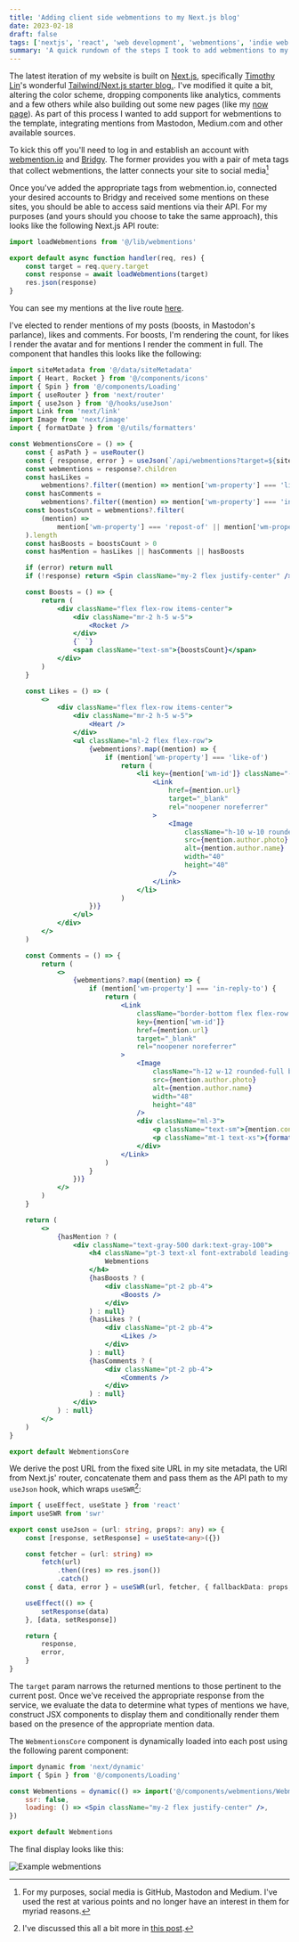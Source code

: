 ```yaml
---
title: 'Adding client side webmentions to my Next.js blog'
date: 2023-02-18
draft: false
tags: ['nextjs', 'react', 'web development', 'webmentions', 'indie web']
summary: 'A quick rundown of the steps I took to add webmentions to my Next.js blog.'
---
```


The latest iteration of my website is built on [Next.js](https://nextjs.org), specifically [Timothy Lin](https://github.com/timlrx)'s wonderful [Tailwind/Next.js starter blog.](https://github.com/timlrx/tailwind-nextjs-starter-blog).<!-- excerpt --> I've modified it quite a bit, altering the color scheme, dropping components like analytics, comments and a few others while also building out some new pages (like my [now page](https://coryd.dev/now)). As part of this process I wanted to add support for webmentions to the template, integrating mentions from Mastodon, Medium.com and other available sources.

To kick this off you'll need to log in and establish an account with [webmention.io](https://webmention.io) and [Bridgy](https://brid.gy). The former provides you with a pair of meta tags that collect webmentions, the latter connects your site to social media[^1]

Once you've added the appropriate tags from webmention.io, connected your desired accounts to Bridgy and received some mentions on these sites, you should be able to access said mentions via their API. For my purposes (and yours should you choose to take the same approach), this looks like the following Next.js API route:

```typescript
import loadWebmentions from '@/lib/webmentions'

export default async function handler(req, res) {
    const target = req.query.target
    const response = await loadWebmentions(target)
    res.json(response)
}
```

You can see my mentions at the live route [here](https://coryd.dev/api/webmentions).

I've elected to render mentions of my posts (boosts, in Mastodon's parlance), likes and comments. For boosts, I'm rendering the count, for likes I render the avatar and for mentions I render the comment in full. The component that handles this looks like the following:

```jsx
import siteMetadata from '@/data/siteMetadata'
import { Heart, Rocket } from '@/components/icons'
import { Spin } from '@/components/Loading'
import { useRouter } from 'next/router'
import { useJson } from '@/hooks/useJson'
import Link from 'next/link'
import Image from 'next/image'
import { formatDate } from '@/utils/formatters'

const WebmentionsCore = () => {
    const { asPath } = useRouter()
    const { response, error } = useJson(`/api/webmentions?target=${siteMetadata.siteUrl}${asPath}`)
    const webmentions = response?.children
    const hasLikes =
        webmentions?.filter((mention) => mention['wm-property'] === 'like-of').length > 0
    const hasComments =
        webmentions?.filter((mention) => mention['wm-property'] === 'in-reply-to').length > 0
    const boostsCount = webmentions?.filter(
        (mention) =>
            mention['wm-property'] === 'repost-of' || mention['wm-property'] === 'mention-of'
    ).length
    const hasBoosts = boostsCount > 0
    const hasMention = hasLikes || hasComments || hasBoosts

    if (error) return null
    if (!response) return <Spin className="my-2 flex justify-center" />

    const Boosts = () => {
        return (
            <div className="flex flex-row items-center">
                <div className="mr-2 h-5 w-5">
                    <Rocket />
                </div>
                {` `}
                <span className="text-sm">{boostsCount}</span>
            </div>
        )
    }

    const Likes = () => (
        <>
            <div className="flex flex-row items-center">
                <div className="mr-2 h-5 w-5">
                    <Heart />
                </div>
                <ul className="ml-2 flex flex-row">
                    {webmentions?.map((mention) => {
                        if (mention['wm-property'] === 'like-of')
                            return (
                                <li key={mention['wm-id']} className="-ml-2">
                                    <Link
                                        href={mention.url}
                                        target="_blank"
                                        rel="noopener noreferrer"
                                    >
                                        <Image
                                            className="h-10 w-10 rounded-full border border-primary-500 dark:border-gray-500"
                                            src={mention.author.photo}
                                            alt={mention.author.name}
                                            width="40"
                                            height="40"
                                        />
                                    </Link>
                                </li>
                            )
                    })}
                </ul>
            </div>
        </>
    )

    const Comments = () => {
        return (
            <>
                {webmentions?.map((mention) => {
                    if (mention['wm-property'] === 'in-reply-to') {
                        return (
                            <Link
                                className="border-bottom flex flex-row items-center border-gray-100 pb-4"
                                key={mention['wm-id']}
                                href={mention.url}
                                target="_blank"
                                rel="noopener noreferrer"
                            >
                                <Image
                                    className="h-12 w-12 rounded-full border border-primary-500 dark:border-gray-500"
                                    src={mention.author.photo}
                                    alt={mention.author.name}
                                    width="48"
                                    height="48"
                                />
                                <div className="ml-3">
                                    <p className="text-sm">{mention.content?.text}</p>
                                    <p className="mt-1 text-xs">{formatDate(mention.published)}</p>
                                </div>
                            </Link>
                        )
                    }
                })}
            </>
        )
    }

    return (
        <>
            {hasMention ? (
                <div className="text-gray-500 dark:text-gray-100">
                    <h4 className="pt-3 text-xl font-extrabold leading-9 tracking-tight text-gray-900 dark:text-gray-100 md:text-2xl md:leading-10 ">
                        Webmentions
                    </h4>
                    {hasBoosts ? (
                        <div className="pt-2 pb-4">
                            <Boosts />
                        </div>
                    ) : null}
                    {hasLikes ? (
                        <div className="pt-2 pb-4">
                            <Likes />
                        </div>
                    ) : null}
                    {hasComments ? (
                        <div className="pt-2 pb-4">
                            <Comments />
                        </div>
                    ) : null}
                </div>
            ) : null}
        </>
    )
}

export default WebmentionsCore
```

We derive the post URL from the fixed site URL in my site metadata, the URI from Next.js' router, concatenate them and pass them as the API path to my `useJson` hook, which wraps `useSWR`[^2]:

```typescript
import { useEffect, useState } from 'react'
import useSWR from 'swr'

export const useJson = (url: string, props?: any) => {
    const [response, setResponse] = useState<any>({})

    const fetcher = (url: string) =>
        fetch(url)
            .then((res) => res.json())
            .catch()
    const { data, error } = useSWR(url, fetcher, { fallbackData: props, refreshInterval: 30000 })

    useEffect(() => {
        setResponse(data)
    }, [data, setResponse])

    return {
        response,
        error,
    }
}
```

The `target` param narrows the returned mentions to those pertinent to the current post. Once we've received the appropriate response from the service, we evaluate the data to determine what types of mentions we have, construct JSX components to display them and conditionally render them based on the presence of the appropriate mention data.

The `WebmentionsCore` component is dynamically loaded into each post using the following parent component:

```jsx
import dynamic from 'next/dynamic'
import { Spin } from '@/components/Loading'

const Webmentions = dynamic(() => import('@/components/webmentions/WebmentionsCore'), {
    ssr: false,
    loading: () => <Spin className="my-2 flex justify-center" />,
})

export default Webmentions
```

The final display looks like this:

<img src="https://files.coryd.dev/v/NG8lHj24OsJilx7QuxWO+" alt="Example webmentions" styles="width:100%;height:auto;margin:.5em 0" />

[^1]: For my purposes, social media is GitHub, Mastodon and Medium. I've used the rest at various points and no longer have an interest in them for myriad reasons.
[^2]: I've discussed this all a bit more in [this post](https://coryd.dev/blog/simple-api-fetch-hooks-with-swr).
